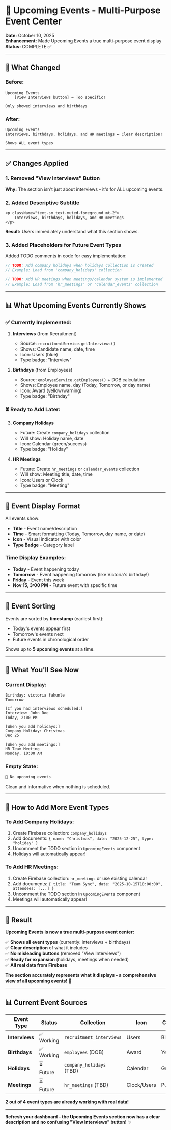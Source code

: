 # 📅 Upcoming Events - Multi-Purpose Event Center

**Date:** October 10, 2025  
**Enhancement:** Made Upcoming Events a true multi-purpose event display  
**Status:** COMPLETE ✅

---

## 🎯 What Changed

### Before:
```
Upcoming Events
    [View Interviews button] ← Too specific!
    
Only showed interviews and birthdays
```

### After:
```
Upcoming Events
Interviews, birthdays, holidays, and HR meetings ← Clear description!

Shows ALL event types
```

---

## ✅ Changes Applied

### 1. Removed "View Interviews" Button
**Why:** The section isn't just about interviews - it's for ALL upcoming events.

### 2. Added Descriptive Subtitle
```tsx
<p className="text-sm text-muted-foreground mt-2">
    Interviews, birthdays, holidays, and HR meetings
</p>
```

**Result:** Users immediately understand what this section shows.

### 3. Added Placeholders for Future Event Types

Added TODO comments in code for easy implementation:

```typescript
// TODO: Add company holidays when holidays collection is created
// Example: Load from 'company_holidays' collection

// TODO: Add HR meetings when meetings/calendar system is implemented  
// Example: Load from 'hr_meetings' or 'calendar_events' collection
```

---

## 📊 What Upcoming Events Currently Shows

### ✅ Currently Implemented:

1. **Interviews** (from Recruitment)
   - Source: `recruitmentService.getInterviews()`
   - Shows: Candidate name, date, time
   - Icon: Users (blue)
   - Type badge: "Interview"

2. **Birthdays** (from Employees)
   - Source: `employeeService.getEmployees()` + DOB calculation
   - Shows: Employee name, day (Today, Tomorrow, or day name)
   - Icon: Award (yellow/warning)
   - Type badge: "Birthday"

### ⏳ Ready to Add Later:

3. **Company Holidays**
   - Future: Create `company_holidays` collection
   - Will show: Holiday name, date
   - Icon: Calendar (green/success)
   - Type badge: "Holiday"

4. **HR Meetings**
   - Future: Create `hr_meetings` or `calendar_events` collection
   - Will show: Meeting title, date, time
   - Icon: Users or Clock
   - Type badge: "Meeting"

---

## 🎨 Event Display Format

All events show:
- **Title** - Event name/description
- **Time** - Smart formatting (Today, Tomorrow, day name, or date)
- **Icon** - Visual indicator with color
- **Type Badge** - Category label

### Time Display Examples:
- **Today** - Event happening today
- **Tomorrow** - Event happening tomorrow (like Victoria's birthday!)
- **Friday** - Event this week
- **Nov 15, 3:00 PM** - Future event with specific time

---

## 🔄 Event Sorting

Events are sorted by **timestamp** (earliest first):
- Today's events appear first
- Tomorrow's events next
- Future events in chronological order

Shows up to **5 upcoming events** at a time.

---

## 🧪 What You'll See Now

### Current Display:
```
Birthday: victoria fakunle
Tomorrow

[If you had interviews scheduled:]
Interview: John Doe
Today, 2:00 PM

[When you add holidays:]
Company Holiday: Christmas
Dec 25

[When you add meetings:]
HR Team Meeting
Monday, 10:00 AM
```

### Empty State:
```
📅 No upcoming events
```

Clean and informative when nothing is scheduled.

---

## 📝 How to Add More Event Types

### To Add Company Holidays:

1. Create Firebase collection: `company_holidays`
2. Add documents: `{ name: "Christmas", date: "2025-12-25", type: "holiday" }`
3. Uncomment the TODO section in `UpcomingEvents` component
4. Holidays will automatically appear!

### To Add HR Meetings:

1. Create Firebase collection: `hr_meetings` or use existing calendar
2. Add documents: `{ title: "Team Sync", date: "2025-10-15T10:00:00", attendees: [...] }`
3. Uncomment the TODO section in `UpcomingEvents` component
4. Meetings will automatically appear!

---

## 🎯 Result

**Upcoming Events is now a true multi-purpose event center:**

✅ **Shows all event types** (currently: interviews + birthdays)  
✅ **Clear description** of what it includes  
✅ **No misleading buttons** (removed "View Interviews")  
✅ **Ready for expansion** (holidays, meetings when needed)  
✅ **All real data from Firebase**  

**The section accurately represents what it displays - a comprehensive view of all upcoming events!** 🎉

---

## 📊 Current Event Sources

| Event Type | Status | Collection | Icon | Color |
|------------|--------|------------|------|-------|
| **Interviews** | ✅ Working | `recruitment_interviews` | Users | Blue |
| **Birthdays** | ✅ Working | `employees` (DOB) | Award | Yellow |
| **Holidays** | ⏳ Future | `company_holidays` (TBD) | Calendar | Green |
| **Meetings** | ⏳ Future | `hr_meetings` (TBD) | Clock/Users | Purple |

**2 out of 4 event types are already working with real data!**

---

**Refresh your dashboard - the Upcoming Events section now has a clear description and no confusing "View Interviews" button!** ✨







